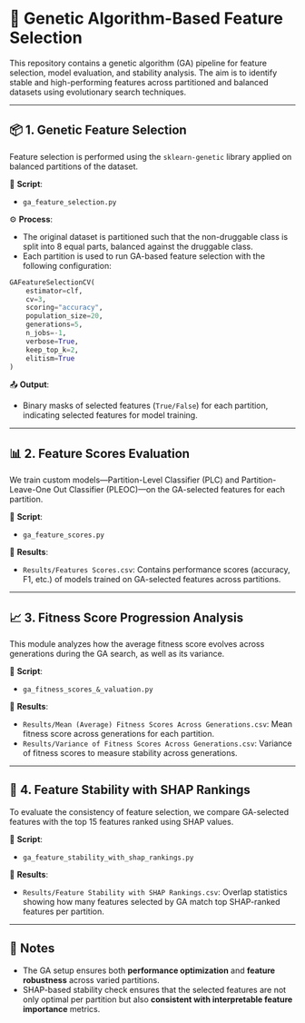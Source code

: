 # 🧬 Genetic Algorithm-Based Feature Selection

This repository contains a genetic algorithm (GA) pipeline for feature selection, model evaluation, and stability analysis. The aim is to identify stable and high-performing features across partitioned and balanced datasets using evolutionary search techniques.

---

## 📦 1. Genetic Feature Selection

Feature selection is performed using the `sklearn-genetic` library applied on balanced partitions of the dataset.

📄 **Script**:  
- `ga_feature_selection.py`

⚙️ **Process**:
- The original dataset is partitioned such that the non-druggable class is split into 8 equal parts, balanced against the druggable class.
- Each partition is used to run GA-based feature selection with the following configuration:

```python
GAFeatureSelectionCV(
    estimator=clf,
    cv=3,
    scoring="accuracy",
    population_size=20,
    generations=5,
    n_jobs=-1,
    verbose=True,
    keep_top_k=2,
    elitism=True
)
```

📤 **Output**:  
- Binary masks of selected features (`True/False`) for each partition, indicating selected features for model training.

---

## 📊 2. Feature Scores Evaluation

We train custom models—Partition-Level Classifier (PLC) and Partition-Leave-One Out Classifier (PLEOC)—on the GA-selected features for each partition.

📄 **Script**:  
- `ga_feature_scores.py`

📁 **Results**:
- `Results/Features Scores.csv`: Contains performance scores (accuracy, F1, etc.) of models trained on GA-selected features across partitions.

---

## 📈 3. Fitness Score Progression Analysis

This module analyzes how the average fitness score evolves across generations during the GA search, as well as its variance.

📄 **Script**:  
- `ga_fitness_scores_&_valuation.py`

📁 **Results**:
- `Results/Mean (Average) Fitness Scores Across Generations.csv`: Mean fitness score across generations for each partition.
- `Results/Variance of Fitness Scores Across Generations.csv`: Variance of fitness scores to measure stability across generations.

---

## 📌 4. Feature Stability with SHAP Rankings

To evaluate the consistency of feature selection, we compare GA-selected features with the top 15 features ranked using SHAP values.

📄 **Script**:  
- `ga_feature_stability_with_shap_rankings.py`

📁 **Results**:
- `Results/Feature Stability with SHAP Rankings.csv`: Overlap statistics showing how many features selected by GA match top SHAP-ranked features per partition.

---

## 📌 Notes

- The GA setup ensures both **performance optimization** and **feature robustness** across varied partitions.
- SHAP-based stability check ensures that the selected features are not only optimal per partition but also **consistent with interpretable feature importance** metrics.
